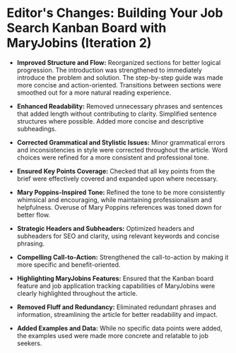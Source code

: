 # Editor's Changes: Building Your Job Search Kanban Board with MaryJobins (Iteration 2)

- **Improved Structure and Flow:**  Reorganized sections for better logical progression. The introduction was strengthened to immediately introduce the problem and solution.  The step-by-step guide was made more concise and action-oriented.  Transitions between sections were smoothed out for a more natural reading experience.

- **Enhanced Readability:**  Removed unnecessary phrases and sentences that added length without contributing to clarity.  Simplified sentence structures where possible.  Added more concise and descriptive subheadings.

- **Corrected Grammatical and Stylistic Issues:** Minor grammatical errors and inconsistencies in style were corrected throughout the article.  Word choices were refined for a more consistent and professional tone.

- **Ensured Key Points Coverage:** Checked that all key points from the brief were effectively covered and expanded upon where necessary.

- **Mary Poppins-Inspired Tone:** Refined the tone to be more consistently whimsical and encouraging, while maintaining professionalism and helpfulness.  Overuse of Mary Poppins references was toned down for better flow.

- **Strategic Headers and Subheaders:** Optimized headers and subheaders for SEO and clarity, using relevant keywords and concise phrasing.

- **Compelling Call-to-Action:**  Strengthened the call-to-action by making it more specific and benefit-oriented.

- **Highlighting MaryJobins Features:** Ensured that the Kanban board feature and job application tracking capabilities of MaryJobins were clearly highlighted throughout the article.

- **Removed Fluff and Redundancy:**  Eliminated redundant phrases and information, streamlining the article for better readability and impact.

- **Added Examples and Data:**  While no specific data points were added, the examples used were made more concrete and relatable to job seekers.